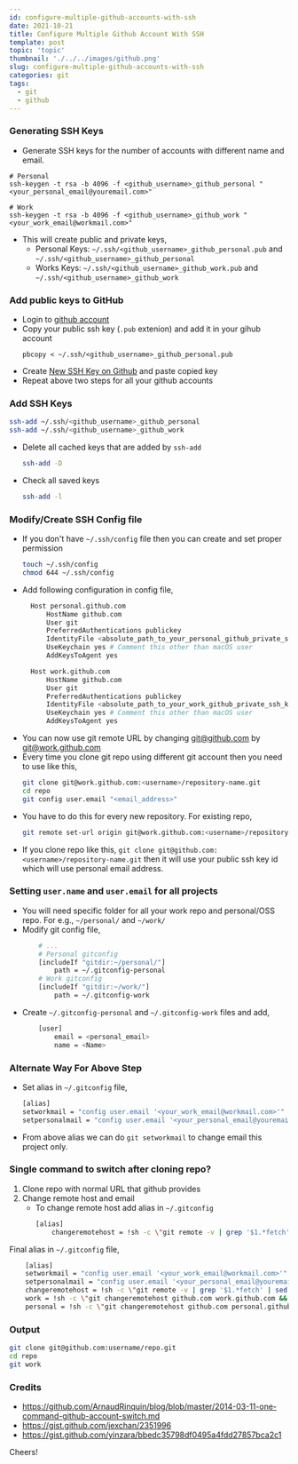 ```yaml
---
id: configure-multiple-github-accounts-with-ssh
date: 2021-10-21
title: Configure Multiple Github Account With SSH
template: post
topic: 'topic'
thumbnail: './../../images/github.png'
slug: configure-multiple-github-accounts-with-ssh
categories: git
tags:
  - git
  - github
---
```


### Generating SSH Keys
- Generate SSH keys for the number of accounts with different name and email.

```shell
# Personal
ssh-keygen -t rsa -b 4096 -f <github_username>_github_personal "<your_personal_email@youremail.com>"

# Work
ssh-keygen -t rsa -b 4096 -f <github_username>_github_work "<your_work_email@workmail.com>"
```
- This will create public and private keys,
  - Personal Keys: `~/.ssh/<github_username>_github_personal.pub` and `~/.ssh/<github_username>_github_personal`
  - Works Keys: `~/.ssh/<github_username>_github_work.pub` and `~/.ssh/<github_username>_github_work`

### Add public keys to GitHub
- Login to [github account](https://github.com/login)
- Copy your public ssh key (`.pub` extenion) and add it in your gihub account
    ```shell
    pbcopy < ~/.ssh/<github_username>_github_personal.pub
    ```
- Create [New SSH Key on Github](https://github.com/settings/ssh) and paste copied key
- Repeat above two steps for all your github accounts

### Add SSH Keys
```sh
ssh-add ~/.ssh/<github_username>_github_personal
ssh-add ~/.ssh/<github_username>_github_work
```
- Delete all cached keys that are added by `ssh-add`
    ```sh
    ssh-add -D
    ```
- Check all saved keys
    ```sh
    ssh-add -l
    ```

### Modify/Create SSH Config file
- If you don't have `~/.ssh/config` file then you can create and set proper permission
    ```sh
    touch ~/.ssh/config
    chmod 644 ~/.ssh/config
    ```
- Add following configuration in config file,
  ```sh
    Host personal.github.com
        HostName github.com
        User git
        PreferredAuthentications publickey
        IdentityFile <absolute_path_to_your_personal_github_private_ssh_key>
        UseKeychain yes # Comment this other than macOS user
        AddKeysToAgent yes

    Host work.github.com
        HostName github.com
        User git
        PreferredAuthentications publickey
        IdentityFile <absolute_path_to_your_work_github_private_ssh_key>
        UseKeychain yes # Comment this other than macOS user
        AddKeysToAgent yes
  ```
- You can now use git remote URL by changing git@github.com by git@work.github.com
- Every time you clone git repo using different git account then you need to use like this,
    ```sh
    git clone git@work.github.com:<username>/repository-name.git
    cd repo
    git config user.email "<email_address>"
    ```
- You have to do this for every new repository. For existing repo,
    ```sh
    git remote set-url origin git@work.github.com:<username>/repository-name.git
    ```
- If you clone repo like this, `git clone git@github.com:<username>/repository-name.git` then it will use your public ssh key id which will use personal email address.

### Setting `user.name` and `user.email` for all projects
- You will need specific folder for all your work repo and personal/OSS repo. For e.g., `~/personal/` and `~/work/`
- Modify git config file,
    ```sh
        # ...
        # Personal gitconfig
        [includeIf "gitdir:~/personal/"]
            path = ~/.gitconfig-personal
        # Work gitconfig
        [includeIf "gitdir:~/work/"]
            path = ~/.gitconfig-work
    ```
- Create `~/.gitconfig-personal` and `~/.gitconfig-work` files and add,
    ```sh
        [user]
            email = <personal_email>
            name = <Name>
    ```

### Alternate Way For Above Step
- Set alias in `~/.gitconfig` file,
    ```sh
    [alias]
	setworkmail = "config user.email '<your_work_email@workmail.com>'"
    setpersonalmail = "config user.email '<your_personal_email@youremail.com>'"
    ```
- From above alias we can do `git setworkmail` to change email this project only.

### Single command to switch after cloning repo?
1. Clone repo with normal URL that github provides
2. Change remote host and email
    - To change remote host add alias in `~/.gitconfig`
        ```sh
        [alias]
            changeremotehost = !sh -c \"git remote -v | grep '$1.*fetch' | sed s/..fetch.// | sed s/$1/$2/ | xargs git remote set-url\"
        ```
Final alias in `~/.gitconfig` file,
```sh
    [alias]
    setworkmail = "config user.email '<your_work_email@workmail.com>'"
    setpersonalmail = "config user.email '<your_personal_email@youremail.com>'"
    changeremotehost = !sh -c \"git remote -v | grep '$1.*fetch' | sed s/..fetch.// | sed s/$1/$2/ | xargs git remote set-url\"
    work = !sh -c \"git changeremotehost github.com work.github.com && git setworkmail\"
    personal = !sh -c \"git changeremotehost github.com personal.github.com && git setpersonalmail\"
```

### Output
```sh
git clone git@github.com:username/repo.git
cd repo
git work
```

### Credits
- https://github.com/ArnaudRinquin/blog/blob/master/2014-03-11-one-command-github-account-switch.md
- https://gist.github.com/jexchan/2351996
- https://gist.github.com/yinzara/bbedc35798df0495a4fdd27857bca2c1

Cheers!